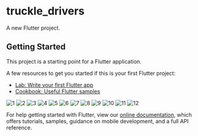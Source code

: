 # truckle_drivers

A new Flutter project.

## Getting Started

This project is a starting point for a Flutter application.

A few resources to get you started if this is your first Flutter project:

- [Lab: Write your first Flutter app](https://flutter.dev/docs/get-started/codelab)
- [Cookbook: Useful Flutter samples](https://flutter.dev/docs/cookbook)


![1](https://user-images.githubusercontent.com/51909435/90043769-dbf61c80-dccc-11ea-9656-4a5bb82d1975.jpeg)
![2](https://user-images.githubusercontent.com/51909435/90043772-dc8eb300-dccc-11ea-92d3-c4f13a8a7e2f.jpeg)
![3](https://user-images.githubusercontent.com/51909435/90043775-def10d00-dccc-11ea-856b-c2465dd23c2d.jpeg)
![4](https://user-images.githubusercontent.com/51909435/90043778-e1536700-dccc-11ea-8826-762e225660da.jpeg)
![5](https://user-images.githubusercontent.com/51909435/90043782-e2849400-dccc-11ea-875d-42989145119e.jpeg)
![6](https://user-images.githubusercontent.com/51909435/90043785-e3b5c100-dccc-11ea-8999-de32cd77226a.jpeg)
![7](https://user-images.githubusercontent.com/51909435/90043790-e57f8480-dccc-11ea-8aef-e566483a8fe3.jpeg)
![8](https://user-images.githubusercontent.com/51909435/90043797-e7494800-dccc-11ea-941c-edd102640909.jpeg)
![9](https://user-images.githubusercontent.com/51909435/90043805-e87a7500-dccc-11ea-9fa4-17d414b9871c.jpeg)
![10](https://user-images.githubusercontent.com/51909435/90043811-ea443880-dccc-11ea-81e2-fc1ed7dcdf04.jpeg)
![11](https://user-images.githubusercontent.com/51909435/90043815-eca69280-dccc-11ea-8ef3-950359b547b6.jpeg)
![12](https://user-images.githubusercontent.com/51909435/90043823-ee705600-dccc-11ea-93ad-ea7f7fb25c50.jpeg)


For help getting started with Flutter, view our
[online documentation](https://flutter.dev/docs), which offers tutorials,
samples, guidance on mobile development, and a full API reference.

